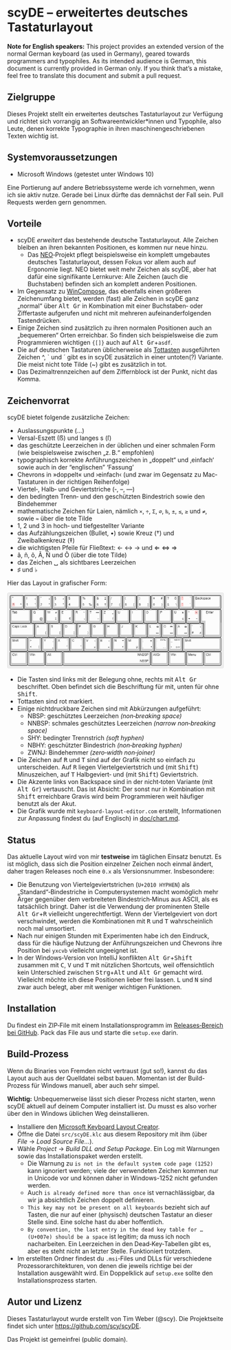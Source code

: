 # scyDE – erweitertes deutsches Tastaturlayout

**Note for English speakers:** This project provides an extended version of the normal German keyboard (as used in Germany), geared towards programmers and typophiles. As its intended audience is German, this document is currently provided in German only. If you think that’s a mistake, feel free to translate this document and submit a pull request.

## Zielgruppe

Dieses Projekt stellt ein erweitertes deutsches Tastaturlayout zur Verfügung und richtet sich vorrangig an Softwareentwickler*innen und Typophile, also Leute, denen korrekte Typographie in ihren maschinengeschriebenen Texten wichtig ist.

## Systemvoraussetzungen

* Microsoft Windows (getestet unter Windows 10)

Eine Portierung auf andere Betriebssysteme werde ich vornehmen, wenn ich sie aktiv nutze. Gerade bei Linux dürfte das demnächst der Fall sein. Pull Requests werden gern genommen.

## Vorteile

* scyDE *erweitert* das bestehende deutsche Tastaturlayout. Alle Zeichen bleiben an ihren bekannten Positionen, es kommen nur neue hinzu.
  * Das [NEO](https://www.neo-layout.org/)‐Projekt pflegt beispielsweise ein komplett umgebautes deutsches Tastaturlayout, dessen Fokus vor allem auch auf Ergonomie liegt. NEO bietet weit mehr Zeichen als scyDE, aber hat dafür eine signifikante Lernkurve: Alle Zeichen (auch die Buchstaben) befinden sich an komplett anderen Positionen.
* Im Gegensatz zu [WinCompose](https://github.com/samhocevar/wincompose), das ebenfalls einen größeren Zeichenumfang bietet, werden (fast) alle Zeichen in scyDE ganz „normal“ über <kbd>Alt Gr</kbd> in Kombination mit einer Buchstaben‐ oder Ziffertaste aufgerufen und nicht mit mehreren aufeinanderfolgenden Tastendrücken.
* Einige Zeichen sind zusätzlich zu ihren normalen Positionen auch an „bequemeren“ Orten erreichbar. So finden sich beispielsweise die zum Programmieren wichtigen `{[]}` auch auf <kbd>Alt Gr</kbd>+`asdf`.
* Die auf deutschen Tastaturen üblicherweise als [Tottasten](https://de.wikipedia.org/wiki/Tottaste) ausgeführten Zeichen ^, ` und ´ gibt es in scyDE zusätzlich in einer untoten(?) Variante. Die meist nicht tote Tilde (~) gibt es zusätzlich in tot.
* Das Dezimaltrennzeichen auf dem Ziffernblock ist der Punkt, nicht das Komma.

## Zeichenvorrat

scyDE bietet folgende zusätzliche Zeichen:

* Auslassungspunkte (…)
* Versal-Eszett (ẞ) und langes s (ſ)
* das geschützte Leerzeichen in der üblichen und einer schmalen Form (wie beispielsweise zwischen „z. B.“ empfohlen)
* typographisch korrekte Anführungszeichen in „doppelt“ und ‚einfach‘ sowie auch in der “englischen” ‘Fassung’
* Chevrons in »doppelt« und ›einfach‹ (und zwar im Gegensatz zu Mac‐Tastaturen in der richtigen Reihenfolge)
* Viertel‐, Halb‐ und Geviertstriche (‐, –, —)
* den bedingten Trenn‐ und den geschützten Bindestrich sowie den Bindehemmer
* mathematische Zeichen für Laien, nämlich `×`, `÷`, `Σ`, `⌀`, `‰`, `‌±`, `≤`, `≥` und `≠`, sowie `≈` über die tote Tilde
* 1, 2 und 3 in hoch‐ und tiefgestellter Variante
* das Aufzählungszeichen (Bullet, •) sowie Kreuz (†) und Zweibalkenkreuz (‡)
* die wichtigsten Pfeile für Fließtext: ← ↔ → und ⇐ ⇔ ⇒
* ã, ñ, õ, Ã, Ñ und Õ (über die tote Tilde)
* das Zeichen ␣ als sichtbares Leerzeichen
* ♯ und ♭

Hier das Layout in grafischer Form:

![Tastaturlayout](doc/scyDE.png)

* Die Tasten sind links mit der Belegung ohne, rechts mit <kbd>Alt Gr</kbd> beschriftet. Oben befindet sich die Beschriftung für mit, unten für ohne <kbd>Shift</kbd>.
* Tottasten sind rot markiert.
* Einige nichtdruckbare Zeichen sind mit Abkürzungen aufgeführt:
  * NBSP: geschütztes Leerzeichen *(non‐breaking space)*
  * NNBSP: schmales geschütztes Leerzeichen *(narrow non‐breaking space)*
  * SHY: bedingter Trennstrich *(soft hyphen)*
  * NBHY: geschützter Bindestrich *(non‐breaking hyphen)*
  * ZWNJ: Bindehemmer *(zero‐width non‐joiner)*
* Die Zeichen auf <kbd>R</kbd> und <kbd>T</kbd> sind auf der Grafik nicht so einfach zu unterscheiden. Auf <kbd>R</kbd> liegen Viertelgeviertstrich und (mit <kbd>Shift</kbd>) Minuszeichen, auf <kbd>T</kbd> Halbgeviert‐ und (mit <kbd>Shift</kbd>) Geviertstrich.
* Die Akzente links von Backspace sind in der nicht‐toten Variante (mit <kbd>Alt Gr</kbd>) vertauscht. Das ist Absicht: Der sonst nur in Kombination mit <kbd>Shift</kbd> erreichbare Gravis wird beim Programmieren weit häufiger benutzt als der Akut.
* Die Grafik wurde mit `keyboard-layout-editor.com` erstellt, Informationen zur Anpassung findest du (auf Englisch) in [doc/chart.md](https://github.com/scy/scyDE/blob/master/doc/chart.md).

## Status

Das aktuelle Layout wird von mir **testweise** im täglichen Einsatz benutzt. Es ist möglich, dass sich die Position einzelner Zeichen noch einmal ändert, daher tragen Releases noch eine `0.x` als Versionsnummer. Insbesondere:

* Die Benutzung von Viertelgeviertstrichen (`U+2010 HYPHEN`) als „Standard“‐Bindestriche in Computersystemen macht womöglich mehr Ärger gegenüber dem verbreiteten Bindestrich‐Minus aus ASCII, als es tatsächlich bringt. Daher ist die Verwendung der prominenten Stelle <kbd>Alt Gr</kbd>+<kbd>R</kbd> vielleicht ungerechtfertigt. Wenn der Viertelgeviert von dort verschwindet, werden die Kombinationen mit <kbd>R</kbd> und <kbd>T</kbd> wahrscheinlich noch mal umsortiert.
* Nach nur einigen Stunden mit Experimenten habe ich den Eindruck, dass für die häufige Nutzung der Anführungszeichen und Chevrons ihre Position bei `yxcvb` vielleicht ungeeignet ist.
* In der Windows‐Version von IntelliJ konflikten <kbd>Alt Gr</kbd>+<kbd>Shift</kbd> zusammen mit <kbd>C</kbd>, <kbd>V</kbd> und <kbd>T</kbd> mit nützlichen Shortcuts, weil offensichtlich kein Unterschied zwischen <kbd>Strg</kbd>+<kbd>Alt</kbd> und <kbd>Alt Gr</kbd> gemacht wird. Vielleicht möchte ich diese Positionen lieber frei lassen. <kbd>L</kbd> und <kbd>N</kbd> sind zwar auch belegt, aber mit weniger wichtigen Funktionen.

## Installation

Du findest ein ZIP‐File mit einem Installationsprogramm im [Releases‐Bereich bei GitHub](https://github.com/scy/scyDE/releases). Pack das File aus und starte die `setup.exe` darin.

## Build‐Prozess

Wenn du Binaries von Fremden nicht vertraust (gut so!), kannst du das Layout auch aus der Quelldatei selbst bauen. Momentan ist der Build-Prozess für Windows manuell, aber auch sehr simpel.

**Wichtig:** Unbequemerweise lässt sich dieser Prozess nicht starten, wenn scyDE aktuell auf deinem Computer installiert ist. Du musst es also vorher über den in Windows üblichen Weg deinstallieren.

- Installiere den [Microsoft Keyboard Layout Creator](https://msdn.microsoft.com/en-us/globalization/keyboardlayouts.aspx).
- Öffne die Datei `src/scyDE.klc` aus diesem Repository mit ihm (über *File* → *Load Source File…*).
- Wähle *Project* → *Build DLL and Setup Package*. Ein Log mit Warnungen sowie das Installationspaket werden erstellt.
  * Die Warnung zu `is not in the default system code page (1252)` kann ignoriert werden; viele der verwendeten Zeichen kommen nur in Unicode vor und können daher in Windows-1252 nicht gefunden werden.
  * Auch `is already defined more than once` ist vernachlässigbar, da wir ja absichtlich Zeichen doppelt definieren.
  * `This key may not be present on all keyboards` bezieht sich auf Tasten, die nur auf einer (physisch) deutschen Tastatur an dieser Stelle sind. Eine solche hast du aber hoffentlich.
  * `By convention, the last entry in the dead key table for … (U+007e) should be a space` ist legitim; da muss ich noch nacharbeiten. Ein Leerzeichen in den Dead‐Key‐Tabellen gibt es, aber es steht nicht an letzter Stelle. Funktioniert trotzdem.
- Im erstellten Ordner findest du `.msi`‐Files und DLLs für verschiedene Prozessorarchitekturen, von denen die jeweils richtige bei der Installation ausgewählt wird. Ein Doppelklick auf `setup.exe` sollte den Installationsprozess starten.

## Autor und Lizenz

Dieses Tastaturlayout wurde erstellt von Tim Weber (@scy). Die Projektseite findet sich unter <https://github.com/scy/scyDE>.

Das Projekt ist gemeinfrei (public domain).
